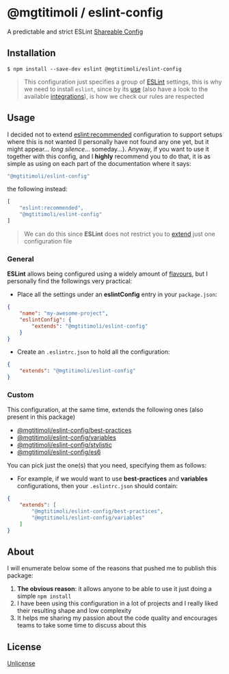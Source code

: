 # @mgtitimoli / eslint-config

A predictable and strict ESLint [Shareable Config](http://eslint.org/docs/developer-guide/shareable-configs)

## Installation

```
$ npm install --save-dev eslint @mgtitimoli/eslint-config
```

> This configuration just specifies a group of [ESLint](https://github.com/eslint/eslint) settings, this is why we need to install `eslint`, since by its [use](http://eslint.org/docs/user-guide/command-line-interface) (also have a look to the available [integrations](http://eslint.org/docs/user-guide/integrations)), is how we check our rules are respected

## Usage

I decided not to extend [eslint:recommended](http://eslint.org/docs/user-guide/migrating-to-1.0.0) configuration to support setups where this is not wanted (I personally have not found any one yet, but it might appear... *long silence*... someday...). Anyway, if you want to use it together with this config, and I **highly** recommend you to do that, it is as simple as using on each part of the documentation where it says:

```javascript
"@mgtitimoli/eslint-config"
```

the following instead:

```javascript
[
    "eslint:recommended",
    "@mgtitimoli/eslint-config"
]
```

> We can do this since **ESLint** does not restrict you to [extend](http://eslint.org/docs/user-guide/configuring#extending-configuration-files) just one configuration file

### General

**ESLint** allows being configured using a widely amount of [flavours](http://eslint.org/docs/user-guide/configuring#configuration-file-formats), but I personally find the followings very practical:

* Place all the settings under an **eslintConfig** entry in your `package.json`:

```json
{
    "name": "my-awesome-project",
    "eslintConfig": {
        "extends": "@mgtitimoli/eslint-config"
    }
}
```

* Create an `.eslintrc.json` to hold all the configuration:

```json
{
    "extends": "@mgtitimoli/eslint-config"
}
```

### Custom

This configuration, at the same time, extends the following ones (also present in this package)

- [@mgtitimoli/eslint-config/best-practices](./best-practices)
- [@mgtitimoli/eslint-config/variables](./variables)
- [@mgtitimoli/eslint-config/stylistic](./stylistic)
- [@mgtitimoli/eslint-config/es6](./es6)

You can pick just the one(s) that you need, specifying them as follows:

* For example, if we would want to use **best-practices** and **variables** configurations, then your `.eslintrc.json` should contain:

```json
{
    "extends": [
        "@mgtitimoli/eslint-config/best-practices",
        "@mgtitimoli/eslint-config/variables"
    ]
}
```

## About

I will enumerate below some of the reasons that pushed me to publish this package:

1. **The obvious reason**: it allows anyone to be able to use it just doing a simple `npm install`
2. I have been using this configuration in a lot of projects and I really liked their resulting shape and low complexity
3. It helps me sharing my passion about the code quality and encourages teams to take some time to discuss about this

## License

[Unlicense](http://unlicense.org)

